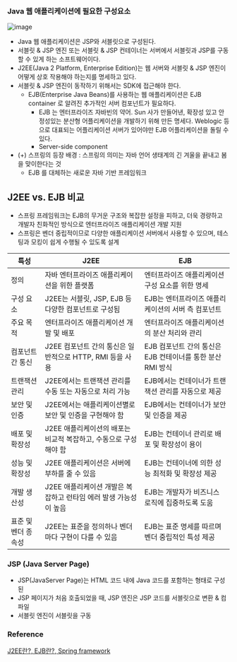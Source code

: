 ### Java 웹 애플리케이션에 필요한 구성요소

![image](https://velog.velcdn.com/images/myway00/post/e06f79b7-f7ec-47a3-8d97-e94f6945e994/image.png)

- Java 웹 애플리케이션은 JSP와 서블릿으로 구성된다.
- 서블릿 & JSP 엔진 또는 서블릿 & JSP 컨테이너는 서버에서 서블릿과 JSP를 구동할 수
  있게 하는 소프트웨어이다.
- J2EE(Java 2 Platform, Enterprise Edition)는 웹 서버와 서블릿 & JSP 엔진이 어떻게
  상호 작용해야 하는지를 명세하고 있다.
- 서블릿 & JSP 엔진이 동작하기 위해서는 SDK에 접근해야 한다.
    - EJB(Enterprise Java Beans)를 사용하는 웹 애플리케이션은 EJB container 로 알려진 추가적인 서버 컴포넌트가 필요하다.
        - EJB 는 엔터프라이즈 자바빈의 약어. Sun 사가 만들어낸, 확장성 있고 안정성있는 분산형 어플리케이션을 개발하기 위해 만든 명세다.
          Weblogic 등으로 대표되는 어플리케이션 서버가 있어야만 EJB 어플리케이션을 돌릴 수 있다.
        - Server-side component
- (+) 스프링의 등장 배경 : 스프링의 의미는 자바 언어 생태계의 긴 겨울을 끝내고 봄을 맞이한다는 것
    - EJB 를 대체하는 새로운 자바 기반 프레임워크
## J2EE vs. EJB 비교
- 스프링 프레임워크는 EJB의 무거운 구조와 복잡한 설정을 피하고, 더욱 경량하고 개발자 친화적인 방식으로 엔터프라이즈 애플리케이션 개발 지원
- 스프링은 벤더 중립적이므로 다양한 애플리케이션 서버에서 사용할 수 있으며, 테스팅과 모킹이 쉽게 수행될 수 있도록 설계 

| 특성                        | J2EE                                 | EJB                                       |
|-----------------------------|--------------------------------------|-------------------------------------------|
| 정의                        | 자바 엔터프라이즈 애플리케이션을 위한 플랫폼 | 엔터프라이즈 애플리케이션 구성 요소를 위한 명세 |
| 구성 요소                   | J2EE는 서블릿, JSP, EJB 등 다양한 컴포넌트로 구성됨 | EJB는 엔터프라이즈 애플리케이션의 서버 측 컴포넌트 |
| 주요 목적                   | 엔터프라이즈 애플리케이션 개발 및 배포     | 엔터프라이즈 애플리케이션의 분산 처리와 관리 |
| 컴포넌트 간 통신             | J2EE 컴포넌트 간의 통신은 일반적으로 HTTP, RMI 등을 사용 | EJB 컴포넌트 간의 통신은 EJB 컨테이너를 통한 분산 RMI 방식 |
| 트랜잭션 관리                | J2EE에서는 트랜잭션 관리를 수동 또는 자동으로 처리 가능 | EJB에서는 컨테이너가 트랜잭션 관리를 자동으로 제공 |
| 보안 및 인증                | J2EE에서는 애플리케이션별로 보안 및 인증을 구현해야 함 | EJB에서는 컨테이너가 보안 및 인증을 제공 |
| 배포 및 확장성               | J2EE 애플리케이션의 배포는 비교적 복잡하고, 수동으로 구성해야 함 | EJB는 컨테이너 관리로 배포 및 확장성이 용이 |
| 성능 및 확장성               | J2EE 애플리케이션은 서버에 부하를 줄 수 있음 | EJB는 컨테이너에 의한 성능 최적화 및 확장성 제공 |
| 개발 생산성                 | J2EE 애플리케이션 개발은 복잡하고 런타임 에러 발생 가능성이 높음 | EJB는 개발자가 비즈니스 로직에 집중하도록 도움 |
| 표준 및 벤더 종속성           | J2EE는 표준을 정의하나 벤더마다 구현이 다를 수 있음 | EJB는 표준 명세를 따르며 벤더 중립적인 특성 제공 |

### JSP (Java Server Page)

- JSP(JavaServer Page)는 HTML 코드 내에 Java 코드를 포함하는 형태로 구성된
- JSP 페이지가 처음 호출되었을 때, JSP 엔진은 JSP 코드를 서블릿으로 변환 & 컴파일
- 서블릿 엔진이 서블릿을 구동 

### Reference

[J2EE란?, EJB란?, Spring framework](https://choichumji.tistory.com/133)